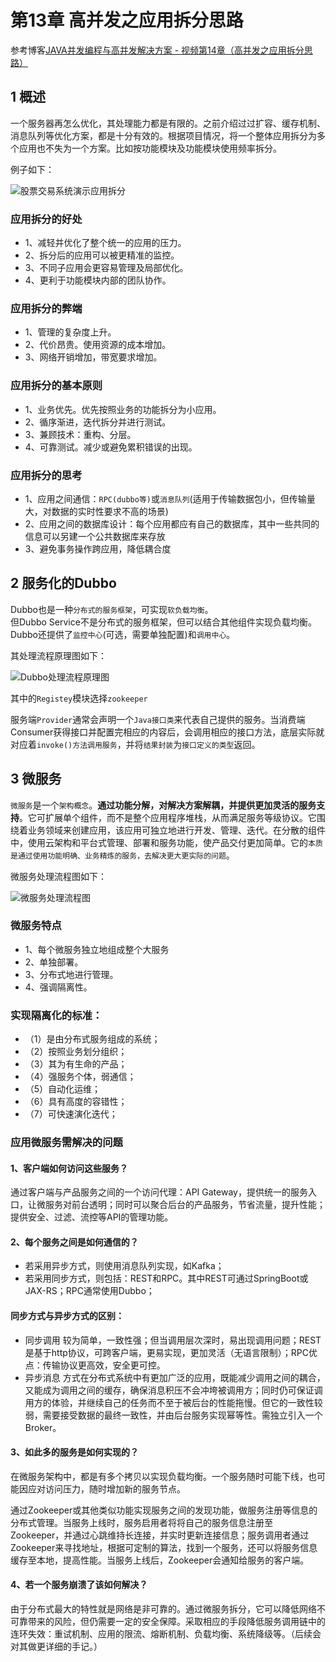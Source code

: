# 第13章 高并发之应用拆分思路

参考博客[JAVA并发编程与高并发解决方案 - 视频第14章（高并发之应用拆分思路）](https://blog.csdn.net/csdnlijingran/article/details/83279634)

## 1 概述

一个服务器再怎么优化，其处理能力都是有限的。之前介绍过过扩容、缓存机制、消息队列等优化方案，都是十分有效的。根据项目情况，将一个整体应用拆分为多个应用也不失为一个方案。比如按功能模块及功能模块使用频率拆分。

例子如下：

![股票交易系统演示应用拆分](https://img-blog.csdnimg.cn/2019042422402741.png)

### 应用拆分的好处

+ 1、减轻并优化了整个统一的应用的压力。
+ 2、拆分后的应用可以被更精准的监控。
+ 3、不同子应用会更容易管理及局部优化。
+ 4、更利于功能模块内部的团队协作。

### 应用拆分的弊端

+ 1、管理的复杂度上升。
+ 2、代价昂贵。使用资源的成本增加。
+ 3、网络开销增加，带宽要求增加。

### 应用拆分的基本原则

+ 1、业务优先。优先按照业务的功能拆分为小应用。
+ 2、循序渐进，迭代拆分并进行测试。
+ 3、兼顾技术：重构、分层。
+ 4、可靠测试。减少或避免累积错误的出现。

### 应用拆分的思考

+ 1、应用之间通信：`RPC(dubbo等)`或`消息队列`(适用于传输数据包小，但传输量大，对数据的实时性要求不高的场景)
+ 2、应用之间的数据库设计：每个应用都应有自己的数据库，其中一些共同的信息可以另建一个公共数据库来存放
+ 3、避免事务操作跨应用，降低耦合度

## 2 服务化的Dubbo

Dubbo也是一种`分布式的服务框架`，可实现`软负载均衡`。  
但Dubbo Service不是分布式的服务框架，但可以结合其他组件实现负载均衡。  
Dubbo还提供了`监控中心`(可选，需要单独配置)和`调用中心`。  

其处理流程原理图如下：

![Dubbo处理流程原理图](https://img-blog.csdnimg.cn/20190424224319771.png)

其中的`Registey`模块选择`zookeeper`

服务端`Provider`通常会声明一个`Java接口类`来代表自己提供的服务。当消费端Consumer获得接口并配置完相应的内容后，会调用相应的接口方法，底层实际就对应着`invoke()方法调用服务`，并将`结果封装`为`接口定义的类型`返回。

## 3 微服务

`微服务`是一个`架构概念`。**通过功能分解，对解决方案解耦，并提供更加灵活的服务支持**。它可扩展单个组件，而不是整个应用程序堆栈，从而满足服务等级协议。它围绕着业务领域来创建应用，该应用可独立地进行开发、管理、迭代。在分散的组件中，使用云架构和平台式管理、部署和服务功能，使产品交付更加简单。它的`本质是通过使用功能明确、业务精炼的服务，去解决更大更实际的问题`。

微服务处理流程图如下：

![微服务处理流程图](https://img-blog.csdnimg.cn/20190424224613944.png)

### 微服务特点

+ 1、每个微服务独立地组成整个大服务
+ 2、单独部署。
+ 3、分布式地进行管理。
+ 4、强调隔离性。

### 实现隔离化的标准：

+ （1）是由分布式服务组成的系统；
+ （2）按照业务划分组织；
+ （3）其为有生命的产品；
+ （4）强服务个体，弱通信；
+ （5）自动化运维；
+ （6）具有高度的容错性；
+ （7）可快速演化迭代；

### 应用微服务需解决的问题

#### 1、客户端如何访问这些服务？

通过客户端与产品服务之间的一个访问代理：API Gateway，提供统一的服务入口，让微服务对前台透明；同时可以聚合后台的产品服务，节省流量，提升性能；提供安全、过滤、流控等API的管理功能。

#### 2、每个服务之间是如何通信的？

+ 若采用异步方式，则使用消息队列实现，如Kafka；
+ 若采用同步方式，则包括：REST和RPC。其中REST可通过SpringBoot或JAX-RS；RPC通常使用Dubbo；

#### 同步方式与异步方式的区别：

+ 同步调用 较为简单，一致性强；但当调用层次深时，易出现调用问题；REST是基于http协议，可跨客户端，更易实现，更加灵活（无语言限制）；RPC优点：传输协议更高效，安全更可控。
+ 异步消息 方式在分布式系统中有更加广泛的应用，既能减少调用之间的耦合，又能成为调用之间的缓存，确保消息积压不会冲垮被调用方；同时仍可保证调用方的体验，并继续自己的任务而不至于被后台的性能拖慢。但它的一致性较弱，需要接受数据的最终一致性，并由后台服务实现幂等性。需独立引入一个Broker。

#### 3、如此多的服务是如何实现的？

在微服务架构中，都是有多个拷贝以实现负载均衡。一个服务随时可能下线，也可能因应对访问压力，随时增加新的服务节点。

通过Zookeeper或其他类似功能实现服务之间的发现功能，做服务注册等信息的分布式管理。当服务上线时，服务启用者将将自己的服务信息注册至Zookeeper，并通过心跳维持长连接，并实时更新连接信息；服务调用者通过Zookeeper来寻找地址，根据可定制的算法，找到一个服务，还可以将服务信息缓存至本地，提高性能。当服务上线后，Zookeeper会通知给服务的客户端。

#### 4、若一个服务崩溃了该如何解决？

由于分布式最大的特性就是网络是非可靠的。通过微服务拆分，它可以降低网络不可靠带来的风险，但仍需要一定的安全保障。采取相应的手段降低服务调用链中的连环失效：重试机制、应用的限流、熔断机制、负载均衡、系统降级等。（后续会对其做更详细的手记。）
